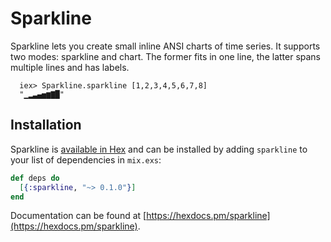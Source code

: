 # Sparkline

Sparkline lets you create small inline ANSI charts of time series. It supports
two modes: sparkline and chart. The former fits in one line, the latter spans
multiple lines and has labels.

      iex> Sparkline.sparkline [1,2,3,4,5,6,7,8]
      "▁▂▃▄▅▆▇█"


## Installation

Sparkline is [available in Hex](https://hex.pm/packages/sparkline) and can be installed
by adding `sparkline` to your list of dependencies in `mix.exs`:

```elixir
def deps do
  [{:sparkline, "~> 0.1.0"}]
end
```

Documentation can be found at [https://hexdocs.pm/sparkline](https://hexdocs.pm/sparkline).

